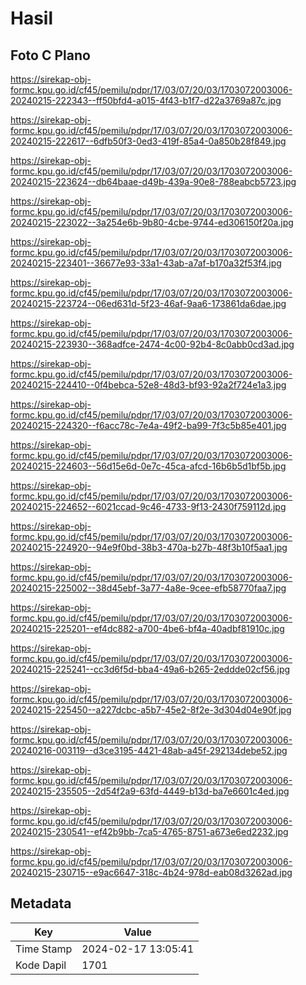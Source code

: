 # Hasil

## Foto C Plano

https://sirekap-obj-formc.kpu.go.id/cf45/pemilu/pdpr/17/03/07/20/03/1703072003006-20240215-222343--ff50bfd4-a015-4f43-b1f7-d22a3769a87c.jpg

https://sirekap-obj-formc.kpu.go.id/cf45/pemilu/pdpr/17/03/07/20/03/1703072003006-20240215-222617--6dfb50f3-0ed3-419f-85a4-0a850b28f849.jpg

https://sirekap-obj-formc.kpu.go.id/cf45/pemilu/pdpr/17/03/07/20/03/1703072003006-20240215-223624--db64baae-d49b-439a-90e8-788eabcb5723.jpg

https://sirekap-obj-formc.kpu.go.id/cf45/pemilu/pdpr/17/03/07/20/03/1703072003006-20240215-223022--3a254e6b-9b80-4cbe-9744-ed306150f20a.jpg

https://sirekap-obj-formc.kpu.go.id/cf45/pemilu/pdpr/17/03/07/20/03/1703072003006-20240215-223401--36677e93-33a1-43ab-a7af-b170a32f53f4.jpg

https://sirekap-obj-formc.kpu.go.id/cf45/pemilu/pdpr/17/03/07/20/03/1703072003006-20240215-223724--06ed631d-5f23-46af-9aa6-173861da6dae.jpg

https://sirekap-obj-formc.kpu.go.id/cf45/pemilu/pdpr/17/03/07/20/03/1703072003006-20240215-223930--368adfce-2474-4c00-92b4-8c0abb0cd3ad.jpg

https://sirekap-obj-formc.kpu.go.id/cf45/pemilu/pdpr/17/03/07/20/03/1703072003006-20240215-224410--0f4bebca-52e8-48d3-bf93-92a2f724e1a3.jpg

https://sirekap-obj-formc.kpu.go.id/cf45/pemilu/pdpr/17/03/07/20/03/1703072003006-20240215-224320--f6acc78c-7e4a-49f2-ba99-7f3c5b85e401.jpg

https://sirekap-obj-formc.kpu.go.id/cf45/pemilu/pdpr/17/03/07/20/03/1703072003006-20240215-224603--56d15e6d-0e7c-45ca-afcd-16b6b5d1bf5b.jpg

https://sirekap-obj-formc.kpu.go.id/cf45/pemilu/pdpr/17/03/07/20/03/1703072003006-20240215-224652--6021ccad-9c46-4733-9f13-2430f759112d.jpg

https://sirekap-obj-formc.kpu.go.id/cf45/pemilu/pdpr/17/03/07/20/03/1703072003006-20240215-224920--94e9f0bd-38b3-470a-b27b-48f3b10f5aa1.jpg

https://sirekap-obj-formc.kpu.go.id/cf45/pemilu/pdpr/17/03/07/20/03/1703072003006-20240215-225002--38d45ebf-3a77-4a8e-9cee-efb58770faa7.jpg

https://sirekap-obj-formc.kpu.go.id/cf45/pemilu/pdpr/17/03/07/20/03/1703072003006-20240215-225201--ef4dc882-a700-4be6-bf4a-40adbf81910c.jpg

https://sirekap-obj-formc.kpu.go.id/cf45/pemilu/pdpr/17/03/07/20/03/1703072003006-20240215-225241--cc3d6f5d-bba4-49a6-b265-2eddde02cf56.jpg

https://sirekap-obj-formc.kpu.go.id/cf45/pemilu/pdpr/17/03/07/20/03/1703072003006-20240215-225450--a227dcbc-a5b7-45e2-8f2e-3d304d04e90f.jpg

https://sirekap-obj-formc.kpu.go.id/cf45/pemilu/pdpr/17/03/07/20/03/1703072003006-20240216-003119--d3ce3195-4421-48ab-a45f-292134debe52.jpg

https://sirekap-obj-formc.kpu.go.id/cf45/pemilu/pdpr/17/03/07/20/03/1703072003006-20240215-235505--2d54f2a9-63fd-4449-b13d-ba7e6601c4ed.jpg

https://sirekap-obj-formc.kpu.go.id/cf45/pemilu/pdpr/17/03/07/20/03/1703072003006-20240215-230541--ef42b9bb-7ca5-4765-8751-a673e6ed2232.jpg

https://sirekap-obj-formc.kpu.go.id/cf45/pemilu/pdpr/17/03/07/20/03/1703072003006-20240215-230715--e9ac6647-318c-4b24-978d-eab08d3262ad.jpg


## Metadata

| Key        | Value               |
| ---------- | ------------------- |
| Time Stamp | 2024-02-17 13:05:41 |
| Kode Dapil | 1701                |



